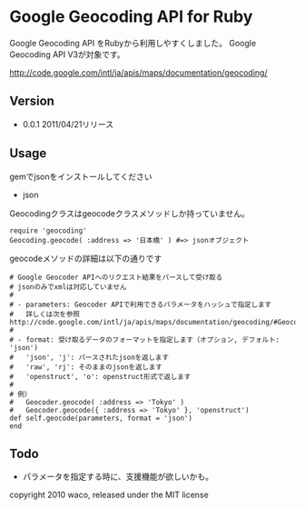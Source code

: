 Google Geocoding API for Ruby
=========================================================

Google Geocoding API をRubyから利用しやすくしました。
Google Geocoding API V3が対象です。

http://code.google.com/intl/ja/apis/maps/documentation/geocoding/

Version
-------

+ 0.0.1 2011/04/21リリース

Usage 
-----

gemでjsonをインストールしてください

+ json  

Geocodingクラスはgeocodeクラスメソッドしか持っていません。

    require 'geocoding'
    Geocoding.geocode( :address => '日本橋' ) #=> jsonオブジェクト

geocodeメソッドの詳細は以下の通りです

    # Google Geocoder APIへのリクエスト結果をパースして受け取る
    # jsonのみでxmlは対応していません
    #
    # - parameters: Geocoder APIで利用できるパラメータをハッシュで指定します
    #   詳しくは次を参照 http://code.google.com/intl/ja/apis/maps/documentation/geocoding/#GeocodingRequests
    #
    # - format: 受け取るデータのフォーマットを指定します（オプション, デフォルト: 'json')
    #   'json', 'j': パースされたjsonを返します
    #   'raw', 'rj': そのままのjsonを返します
    #   'openstruct', 'o': openstruct形式で返します 
    #
    # 例）
    #   Geocoder.geocode( :address => 'Tokyo' )
    #   Geocoder.geocode({ :address => 'Tokyo' }, 'openstruct')
    def self.geocode(parameters, format = 'json')  
    end

Todo
----
 
+ パラメータを指定する時に、支援機能が欲しいかも。

copyright 2010 waco, released under the MIT license 
